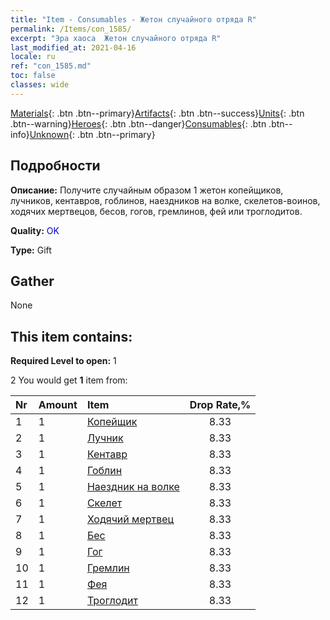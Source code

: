 ```yaml
---
title: "Item - Consumables - Жетон случайного отряда R"
permalink: /Items/con_1585/
excerpt: "Эра хаоса  Жетон случайного отряда R"
last_modified_at: 2021-04-16
locale: ru
ref: "con_1585.md"
toc: false
classes: wide
---
```

 [Materials](/ru/Items/){: .btn .btn--primary}[Artifacts](/ru/Items/Artifacts/){: .btn .btn--success}[Units](/ru/Items/Units/){: .btn .btn--warning}[Heroes](/ru/Items/Heroes/){: .btn .btn--danger}[Consumables](/ru/Items/Consumables/){: .btn .btn--info}[Unknown](/ru/Items/Unknown/){: .btn .btn--primary}

## Подробности
 **Описание:** Получите случайным образом 1 жетон копейщиков, лучников, кентавров, гоблинов, наездников на волке, скелетов-воинов, ходячих мертвецов, бесов, гогов, гремлинов, фей или троглодитов.

 **Quality:** <span style="color: #0000CD">OK</span>

 **Type:** Gift

## Gather

  None

## This item contains:

 **Required Level to open:** 1

 2 You would get **1** item  from:

  | Nr | Amount |     Item    | Drop Rate,% |
  |:---|:-------|:------------|:---------:|
  | 1 | 1 | [Копейщик](/ru/Items/unt_190/) | 8.33 | 
  | 2 | 1 | [Лучник](/ru/Items/unt_191/) | 8.33 | 
  | 3 | 1 | [Кентавр](/ru/Items/unt_199/) | 8.33 | 
  | 4 | 1 | [Гоблин](/ru/Items/unt_217/) | 8.33 | 
  | 5 | 1 | [Наездник на волке](/ru/Items/unt_218/) | 8.33 | 
  | 6 | 1 | [Скелет](/ru/Items/unt_208/) | 8.33 | 
  | 7 | 1 | [Ходячий мертвец](/ru/Items/unt_209/) | 8.33 | 
  | 8 | 1 | [Бес](/ru/Items/unt_226/) | 8.33 | 
  | 9 | 1 | [Гог](/ru/Items/unt_227/) | 8.33 | 
  | 10 | 1 | [Гремлин](/ru/Items/unt_235/) | 8.33 | 
  | 11 | 1 | [Фея](/ru/Items/unt_262/) | 8.33 | 
  | 12 | 1 | [Троглодит](/ru/Items/unt_244/) | 8.33 | 
